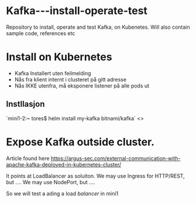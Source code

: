 # Kafka---install-operate-test
Repository to install, operate and test Kafka, on Kubenetes. Will also contain sample code, references etc


# Install on Kubernetes
- Kafka Installert uten feilmelding
- Nås fra klient internt i clusteret på gitt adresse
- Nås IKKE utenfra, må eksponere listener på alle pods ut

## Instllasjon
´mini1-2:~ tores$ helm install my-kafka bitnami/kafka´
<>
## 


# Expose Kafka outside cluster.

Article found here https://argus-sec.com/external-communication-with-apache-kafka-deployed-in-kubernetes-cluster/

It points at LoadBalancer as soluiton. We may use Ingress for HTTP/REST, but ....
We may use NodePort, but ....

So we will test a ading a load *balancer* in mini1